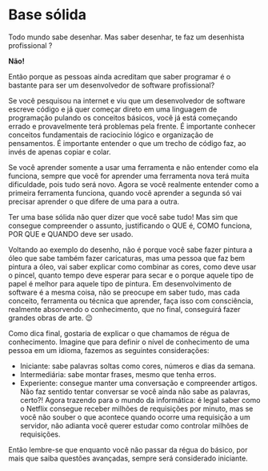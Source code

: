 # Base sólida
Todo mundo sabe desenhar. Mas saber desenhar, te faz um desenhista profissional ?

**Não!**

Então porque as pessoas ainda acreditam que saber programar é o bastante para ser um desenvolvedor de software profissional?


Se você pesquisou na internet e viu que um desenvolvedor de software escreve código e já quer começar direto em uma linguagem de programação pulando os conceitos básicos, você já está começando errado e provavelmente terá problemas pela frente. É importante conhecer conceitos fundamentais de raciocínio lógico e organização de pensamentos. É importante entender o que um trecho de código faz, ao invés de apenas copiar e colar.

Se você aprender somente a usar uma ferramenta e não entender como ela funciona, sempre que você for aprender uma ferramenta nova terá muita dificuldade, pois tudo será novo. Agora se você realmente entender como a primeira ferramenta funciona, quando você aprender a segunda só vai precisar aprender o que difere de uma para a outra.

Ter uma base sólida não quer dizer que você sabe tudo! Mas sim que consegue compreender o assunto, justificando o QUE é, COMO funciona, POR QUE e QUANDO deve ser usado.

Voltando ao exemplo do desenho, não é porque você sabe fazer pintura a óleo que sabe também fazer caricaturas, mas uma pessoa que faz bem pintura a óleo, vai saber explicar como combinar as cores, como deve usar o pincel, quanto tempo deve esperar para secar e o porque aquele tipo de papel é melhor para aquele tipo de pintura. Em desenvolvimento de software é a mesma coisa, não se preocupe em saber tudo, mas cada conceito, ferramenta ou técnica que aprender, faça isso com consciência, realmente absorvendo o conhecimento, que no final, conseguirá fazer grandes obras de arte. 😉

Como dica final, gostaria de explicar o que chamamos de régua de conhecimento. Imagine que para definir o nível de conhecimento de uma pessoa em um idioma, fazemos as seguintes considerações:

- Iniciante: sabe palavras soltas como cores, números e dias da semana. 
- Intermediária: sabe montar frases, mesmo que tenha erros.
- Experiente: consegue manter uma conversação e compreender artigos.
Não faz sentido tentar conversar se você ainda não sabe as palavras, certo?! Agora trazendo para o mundo da informática: é legal saber como o Netflix consegue receber milhões de requisições por minuto, mas se você não souber o que acontece quando ocorre uma requisição a um servidor, não adianta você querer estudar como controlar milhões de requisições.  

Então lembre-se que enquanto você não passar da régua do básico, por mais que saiba questões avançadas, sempre será considerado iniciante.
